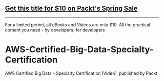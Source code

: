 ## [Get this title for $10 on Packt's Spring Sale](https://www.packt.com/V16792?utm_source=github&utm_medium=packt-github-repo&utm_campaign=spring_10_dollar_2022)
-----
For a limited period, all eBooks and Videos are only $10. All the practical content you need \- by developers, for developers

# AWS-Certified-Big-Data-Specialty-Certification
 AWS Certified Big Data - Specialty Certification [Video], published by Packt
